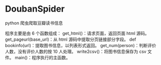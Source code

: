 # DoubanSpider
python 爬虫爬取豆瓣读书信息

程序主要是由 6 个函数组成：
get_html()：请求页面，返回页面 html 源码。
get_pageurl(base_url)：从 html 源码中提取分页链接部分字段。
def bookinfo(url)：提取图书信息，以列表形式返回。
get_num(person)：判断评价人数，没有评价人数的按 10 人处理。
write2csv()：将图书信息保存为 csv 文件。
main()：程序执行的主函数。


